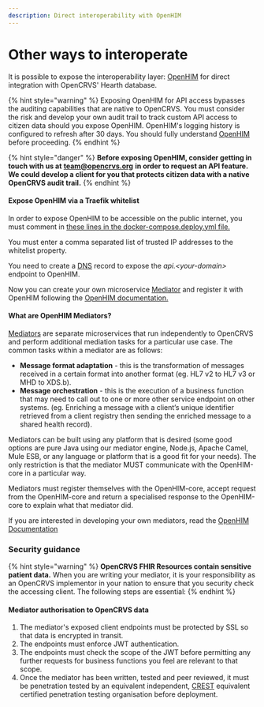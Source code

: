 ```yaml
---
description: Direct interoperability with OpenHIM
---
```


# Other ways to interoperate

It is possible to expose the interoperability layer: [OpenHIM](http://openhim.org/docs/introduction/about) for direct integration with OpenCRVS' Hearth database.

{% hint style="warning" %}
Exposing OpenHIM for API access bypasses the auditing capabilities that are native to OpenCRVS. You must consider the risk and develop your own audit trail to track custom API access to citizen data should you expose OpenHIM. OpenHIM's logging history is configured to refresh after 30 days. You should fully understand [OpenHIM](http://openhim.org/docs/introduction/about) before proceeding.
{% endhint %}

{% hint style="danger" %}
**Before exposing OpenHIM, consider getting in touch with us at** [**team@opencrvs.org**](mailto:team@opencrvs.org) **in order to request an API feature. We could develop a client for you that protects citizen data with a native OpenCRVS audit trail.**
{% endhint %}

#### Expose OpenHIM via a Traefik whitelist

In order to expose OpenHIM to be accessible on the public internet, you must comment in [these lines in the docker-compose.deploy.yml file.](https://github.com/opencrvs/opencrvs-core/blob/ced5cf02ebe66994e0151b4cedf17c5091dce74e/docker-compose.deploy.yml#L844)

You must enter a comma separated list of trusted IP addresses to the whitelist property.

You need to create a [DNS](../../../v1.8.0/setup/3.-installation/3.3-set-up-a-server-hosted-environment/3.3.5-setup-dns-a-records) record to expose the _api.\<your-domain>_ endpoint to OpenHIM.

Now you can create your own microservice [Mediator](http://openhim.org/docs/dev-guide/developing-mediators/) and register it with OpenHIM following the [OpenHIM documentation.](http://openhim.org/docs/dev-guide/developing-mediators/)

#### What are OpenHIM Mediators?

[Mediators](http://openhim.org/docs/dev-guide/developing-mediators/) are separate microservices that run independently to OpenCRVS and perform additional mediation tasks for a particular use case. The common tasks within a mediator are as follows:

* **Message format adaptation** - this is the transformation of messages received in a certain format into another format (eg. HL7 v2 to HL7 v3 or MHD to XDS.b).
* **Message orchestration** - this is the execution of a business function that may need to call out to one or more other service endpoint on other systems. (eg. Enriching a message with a client’s unique identifier retrieved from a client registry then sending the enriched message to a shared health record).

Mediators can be built using any platform that is desired (some good options are pure Java using our mediator engine, Node.js, Apache Camel, Mule ESB, or any language or platform that is a good fit for your needs). The only restriction is that the mediator MUST communicate with the OpenHIM-core in a particular way.

Mediators must register themselves with the OpenHIM-core, accept request from the OpenHIM-core and return a specialised response to the OpenHIM-core to explain what that mediator did.

If you are interested in developing your own mediators, read the [OpenHIM Documentation](http://openhim.org/docs/dev-guide/developing-mediators/)

### Security guidance

{% hint style="warning" %}
**OpenCRVS FHIR Resources contain sensitive patient data.** When you are writing your mediator, it is your responsibility as an OpenCRVS implementor in your nation to ensure that you security check the accessing client. The following steps are essential:
{% endhint %}

#### Mediator authorisation to OpenCRVS data

1. The mediator's exposed client endpoints must be protected by SSL so that data is encrypted in transit.
2. The endpoints must enforce JWT authentication.
3. The endpoints must check the scope of the JWT before permitting any further requests for business functions you feel are relevant to that scope.
4. Once the mediator has been written, tested and peer reviewed, it must be penetration tested by an equivalent independent, [CREST](https://www.crest-approved.org/) equivalent certified penetration testing organisation before deployment.
